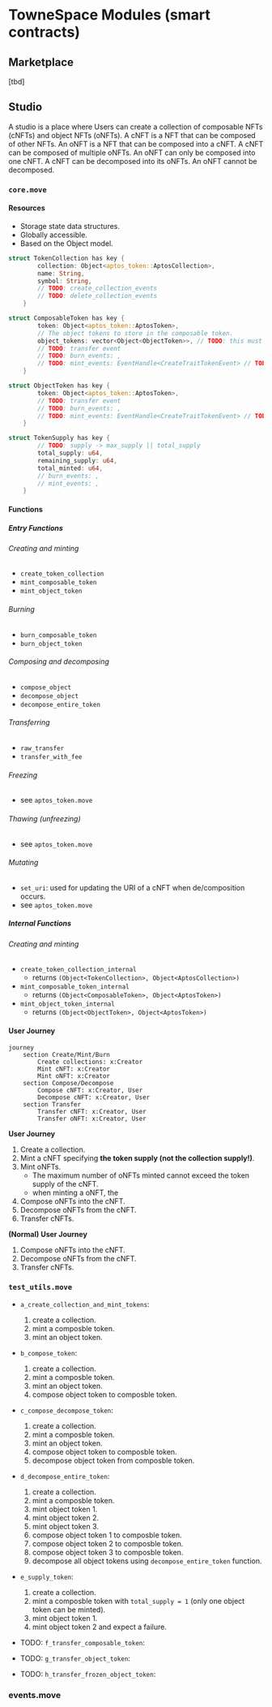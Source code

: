 # TowneSpace Modules (smart contracts)

## Marketplace

[tbd]

## Studio

A studio is a place where Users can create a collection of composable NFTs (cNFTs) and object NFTs (oNFTs). A cNFT is a NFT that can be composed of other NFTs. An oNFT is a NFT that can be composed into a cNFT. A cNFT can be composed of multiple oNFTs. An oNFT can only be composed into one cNFT. A cNFT can be decomposed into its oNFTs. An oNFT cannot be decomposed.

### `core.move`

#### Resources

- Storage state data structures.
- Globally accessible.
- Based on the Object model.

``` rust
struct TokenCollection has key {
        collection: Object<aptos_token::AptosCollection>,
        name: String,
        symbol: String,
        // TODO: create_collection_events
        // TODO: delete_collection_events
    }
```

``` rust
struct ComposableToken has key {
        token: Object<aptos_token::AptosToken>,
        // The object tokens to store in the composable token.
        object_tokens: vector<Object<ObjectToken>>, // TODO: this must be extended to each object type.
        // TODO: transfer event
        // TODO: burn_events: ,
        // TODO: mint_events: EventHandle<CreateTraitTokenEvent> // TODO: refactor to CreateObjectTokenEvent
    }
```

``` rust
struct ObjectToken has key {
        token: Object<aptos_token::AptosToken>,
        // TODO: transfer event
        // TODO: burn_events: ,
        // TODO: mint_events: EventHandle<CreateTraitTokenEvent> // TODO: refactor to CreateObjectTokenEvent
    }
```

``` rust
struct TokenSupply has key {
        // TODO: supply -> max_supply || total_supply
        total_supply: u64,
        remaining_supply: u64,
        total_minted: u64,
        // burn_events: ,
        // mint_events: ,
    }
```

#### Functions

##### Entry Functions

###### Creating and minting
- `create_token_collection`
- `mint_composable_token`
- `mint_object_token`

###### Burning
- `burn_composable_token`
- `burn_object_token`

###### Composing and decomposing
- `compose_object`
- `decompose_object`
- `decompose_entire_token`

###### Transferring
- `raw_transfer`
- `transfer_with_fee`

###### Freezing
- see `aptos_token.move`

###### Thawing (unfreezing)
- see `aptos_token.move`

###### Mutating
- `set_uri`: used for updating the URI of a cNFT when de/composition occurs.
- see `aptos_token.move`

##### Internal Functions

###### Creating and minting
- `create_token_collection_internal`
    - returns `(Object<TokenCollection>, Object<AptosCollection>)`
- `mint_composable_token_internal`
    - returns `(Object<ComposableToken>, Object<AptosToken>)`
- `mint_object_token_internal`
    - returns `(Object<ObjectToken>, Object<AptosToken>)`


#### User Journey

``` mermaid
journey
    section Create/Mint/Burn
        Create collections: x:Creator
        Mint cNFT: x:Creator
        Mint oNFT: x:Creator
    section Compose/Decompose
        Compose cNFT: x:Creator, User
        Decompose cNFT: x:Creator, User
    section Transfer
        Transfer cNFT: x:Creator, User
        Transfer oNFT: x:Creator, User
```
**User Journey**

1. Create a collection.
2. Mint a cNFT specifying **the token supply (not the collection supply!)**.
3. Mint oNFTs.
    - The maximum number of oNFTs minted cannot exceed the token supply of the cNFT.
    - when minting a oNFT, the 
4. Compose oNFTs into the cNFT.
5. Decompose oNFTs from the cNFT.
6. Transfer cNFTs.


**(Normal) User Journey**

1. Compose oNFTs into the cNFT.
2. Decompose oNFTs from the cNFT.
3. Transfer cNFTs.

### `test_utils.move`

- `a_create_collection_and_mint_tokens`:
    1. create a collection.
    2. mint a composble token.
    3. mint an object token.

- `b_compose_token`:
    1. create a collection.
    2. mint a composble token.
    3. mint an object token.
    4. compose object token to composble token.

- `c_compose_decompose_token`:
    1. create a collection.
    2. mint a composble token.
    3. mint an object token.
    4. compose object token to composble token.
    5. decompose object token from composble token.

- `d_decompose_entire_token`:
    1. create a collection.
    2. mint a composble token.
    3. mint object token 1.
    4. mint object token 2.
    5. mint object token 3.
    6. compose object token 1 to composble token.
    7. compose object token 2 to composble token.
    8. compose object token 3 to composble token.
    9. decompose all object tokens using `decompose_entire_token` function.

- `e_supply_token`:
    1. create a collection.
    2. mint a composble token with `total_supply = 1` (only one object token can be minted).
    3. mint object token 1.
    4. mint object token 2 and expect a failure.

- TODO: `f_transfer_composable_token`:

- TODO: `g_transfer_object_token`:

- TODO: `h_transfer_frozen_object_token`:

### events.move